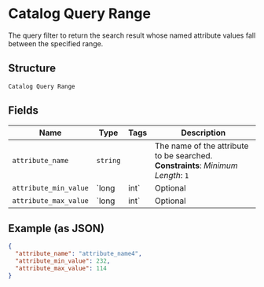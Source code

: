 
# Catalog Query Range

The query filter to return the search result whose named attribute values fall between the specified range.

## Structure

`Catalog Query Range`

## Fields

| Name | Type | Tags | Description |
|  --- | --- | --- | --- |
| `attribute_name` | `string` |  | The name of the attribute to be searched.<br>**Constraints**: *Minimum Length*: `1` |
| `attribute_min_value` | `long|int` | Optional | The desired minimum value for the search attribute (inclusive). |
| `attribute_max_value` | `long|int` | Optional | The desired maximum value for the search attribute (inclusive). |

## Example (as JSON)

```json
{
  "attribute_name": "attribute_name4",
  "attribute_min_value": 232,
  "attribute_max_value": 114
}
```

